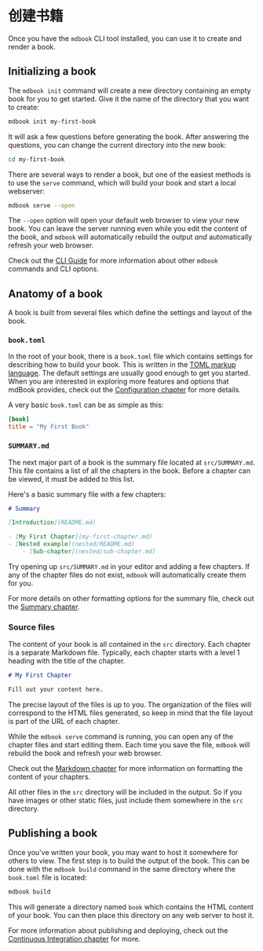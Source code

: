 # 创建书籍

Once you have the `mdbook` CLI tool installed, you can use it to create and render a book.

## Initializing a book

The `mdbook init` command will create a new directory containing an empty book for you to get started.
Give it the name of the directory that you want to create:

```sh
mdbook init my-first-book
```

It will ask a few questions before generating the book.
After answering the questions, you can change the current directory into the new book:

```sh
cd my-first-book
```

There are several ways to render a book, but one of the easiest methods is to use the `serve` command, which will build your book and start a local webserver:

```sh
mdbook serve --open
```

The `--open` option will open your default web browser to view your new book.
You can leave the server running even while you edit the content of the book, and `mdbook` will automatically rebuild the output *and* automatically refresh your web browser.

Check out the [CLI Guide](../cli/index.html) for more information about other `mdbook` commands and CLI options.

## Anatomy of a book

A book is built from several files which define the settings and layout of the book.

### `book.toml`

In the root of your book, there is a `book.toml` file which contains settings for describing how to build your book.
This is written in the [TOML markup language](https://toml.io/).
The default settings are usually good enough to get you started.
When you are interested in exploring more features and options that mdBook provides, check out the [Configuration chapter](../format/configuration/index.html) for more details.

A very basic `book.toml` can be as simple as this:

```toml
[book]
title = "My First Book"
```

### `SUMMARY.md`

The next major part of a book is the summary file located at `src/SUMMARY.md`.
This file contains a list of all the chapters in the book.
Before a chapter can be viewed, it must be added to this list.

Here's a basic summary file with a few chapters:

```md
# Summary

[Introduction](README.md)

- [My First Chapter](my-first-chapter.md)
- [Nested example](nested/README.md)
    - [Sub-chapter](nested/sub-chapter.md)
```

Try opening up `src/SUMMARY.md` in your editor and adding a few chapters.
If any of the chapter files do not exist, `mdbook` will automatically create them for you.

For more details on other formatting options for the summary file, check out the [Summary chapter](../format/summary.md).

### Source files

The content of your book is all contained in the `src` directory.
Each chapter is a separate Markdown file.
Typically, each chapter starts with a level 1 heading with the title of the chapter.

```md
# My First Chapter

Fill out your content here.
```

The precise layout of the files is up to you.
The organization of the files will correspond to the HTML files generated, so keep in mind that the file layout is part of the URL of each chapter.

While the `mdbook serve` command is running, you can open any of the chapter files and start editing them.
Each time you save the file, `mdbook` will rebuild the book and refresh your web browser.

Check out the [Markdown chapter](../format/markdown.md) for more information on formatting the content of your chapters.

All other files in the `src` directory will be included in the output.
So if you have images or other static files, just include them somewhere in the `src` directory.

## Publishing a book

Once you've written your book, you may want to host it somewhere for others to view.
The first step is to build the output of the book.
This can be done with the `mdbook build` command in the same directory where the `book.toml` file is located:

```sh
mdbook build
```

This will generate a directory named `book` which contains the HTML content of your book.
You can then place this directory on any web server to host it.

For more information about publishing and deploying, check out the [Continuous Integration chapter](../continuous-integration.md) for more.